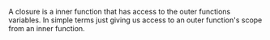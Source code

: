 A closure is a inner function that has access to the outer functions variables. In simple terms just giving us access to an outer function's scope from an inner function.

